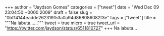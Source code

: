 
+++
author = "Jaydson Gomes"
categories = ["tweet"]
date = "Wed Dec 09 23:04:50 +0000 2009"
draft = false
slug = "0bf14144eadde262319f53a0a94d868086082f3e"
tags = ["tweet"]
title = """Na labuta......"""
tweet = true
micro = true
tweet_url = "https://twitter.com/jaydson/status/6511810727"
+++
Na labuta...
